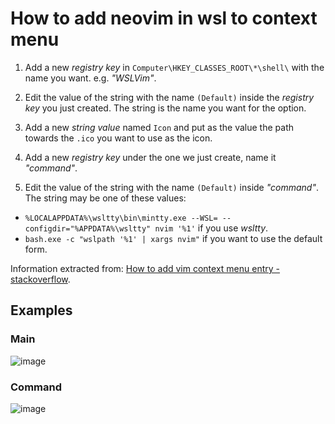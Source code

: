# How to add neovim in wsl to context menu

1. Add a new _registry key_ in `Computer\HKEY_CLASSES_ROOT\*\shell\` with the name you want. e.g. _"WSLVim"_.

2. Edit the value of the string with the name `(Default)` inside the _registry key_ you just created. The string is the name you want for the option.

3. Add a new _string value_ named `Icon` and put as the value the path towards the `.ico` you want to use as the icon.

4. Add a new _registry key_ under the one we just create, name it _"command"_.

5. Edit the value of the string with the name `(Default)` inside _"command"_. The string may be one of these values:
  - `%LOCALAPPDATA%\wsltty\bin\mintty.exe --WSL= --configdir="%APPDATA%\wsltty" nvim '%1'` if you use _wsltty_.
  - `bash.exe -c "wslpath '%1' | xargs nvim"` if you want to use the default form.

Information extracted from: [How to add vim context menu entry - stackoverflow](https://stackoverflow.com/questions/51367359/how-to-add-open-in-vim-context-menu-entry-to-edit-text-files-in-windows-from-w).

## Examples

### Main

![image](https://user-images.githubusercontent.com/37723586/83305549-3e577a80-a1be-11ea-9030-13981037159e.png)

### Command

![image](https://user-images.githubusercontent.com/37723586/83305506-23850600-a1be-11ea-84b0-db799c85dca8.png)
